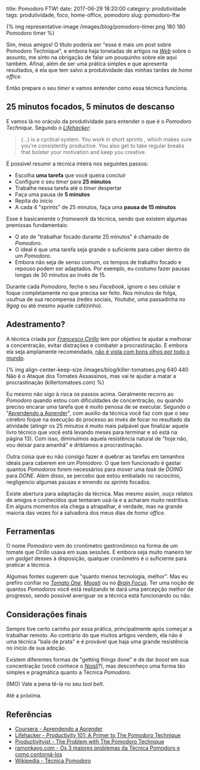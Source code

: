title: Pomodoro FTW!
date: 2017-06-29 18:20:00
category: produtividade
tags: produtividade, foco, home-office, pomodoro
slug: pomodoro-ftw

{% img representative-image /images/blog/pomodoro-timer.png 180 180 Pomodoro timer %}

Sim, meus amigos! O título poderia ser "esse é mais um post sobre Pomodoro Technique",
e embora haja toneladas de artigos na [*Web*]({tag}web "Leia mais sobre Web") sobre o assunto, me sinto na obrigação
de falar um pouquinho sobre ele aqui também. Afinal, além de ser uma prática simples e que
apresenta resultados, é ela que tem salvo a produtividade das minhas tardes de *home office*.

<!-- PELICAN_END_SUMMARY -->

Então prepare o seu *timer* e vamos entender como essa técnica funciona.

## 25 minutos focados, 5 minutos de descanso

E vamos lá no oráculo da produtividade para entender o que é o *Pomodoro Technique*.
Segundo o [*Lifehacker*](http://lifehacker.com/ "Tips, tricks and downloads to get things done"):

> (...) is a cyclical system. You work in short sprints , which makes
> sure you're consistently productive. You also get to take regular breaks
> that bolster your motivation and keep you creative.

É possível resumir a técnica inteira nos seguintes passos:

* Escolha **uma tarefa** que você queira concluir
* Configure o seu *timer* para **25 minutos**
* Trabalhe nessa tarefa até o *timer* despertar
* Faça uma pausa de **5 minutos**
* Repita do início
* A cada 4 "sprints" de 25 minutos, faça uma **pausa de 15 minutos**

Esse é basicamente o *framework* da técnica, sendo que existem algumas premissas fundamentais:

* O ato de "trabalhar focado durante 25 minutos" é chamado de *Pomodoro*.
* O ideal é que uma tarefa seja grande o suficiente para caber dentro de um *Pomodoro*.
* Embora não seja de senso comum, os tempos de trabalho focado e repouso podem ser adaptados. Por exemplo, eu costumo fazer pausas longas de 30 minutos ao invés de 15.

Durante cada *Pomodoro*, feche o seu *Facebook*, ignore o seu celular e foque completamente
no que precisa ser feito. Nos minutos de folga, usufrua de sua recompensa (redes sociais, *Youtube*, uma passadinha no *9gag* ou até mesmo aquele cafézinho).

## Adestramento?

A técnica criada por [*Francesco Cirillo*](https://cirillocompany.de/ "Work smarter, not harder") tem por objetivo te ajudar a melhorar
a concentração, evitar distrações e combater a procrastinação. E embora ela seja
amplamente recomendada, [não é vista com bons olhos por todo o mundo](https://productivityist.com/the-problem-with-the-pomodoro-technique/ "The Problem with The Pomodoro Technique").

{% img align-center-keep-size /images/blog/killer-tomatoes.png 640 440 Não é o Ataque dos Tomates Assassinos, mas vai te ajudar a matar a procrastinação (killertomatoes.com) %}

Eu mesmo não sigo à risca os passos acima. Geralmente recorro ao *Pomodoro* quando
estou com dificuldades de concentração, ou quando preciso encarar uma tarefa que é
muito penosa de se executar. Segundo o "[Aprendendo a Aprender](https://pt.coursera.org/learn/aprender "Ferramentas mentais poderosas para ajudá-lo a dominar assuntos difíceis")",
com auxílio da técnica você faz com que o seu cérebro foque na execução do processo ao invés de focar no resultado
da atividade (atingir os 25 minutos é muito mais palpável que finalizar aquele livro técnico
que você está levando meses para terminar e só está na página 13). Com isso, diminuímos aquela resistência natural de
"hoje não, vou deixar para amanhã" e driblamos a procrastinação.

Outra coisa que eu não consigo fazer é quebrar as tarefas em tamanhos ideais para caberem
em um *Pomodoro*. O que tem funcionado é gastar quantos *Pomodoros* forem necessários
para mover uma *task* de *DOING* para *DONE*. Além disso, se percebo que estou embalado no
raciocínio, negligencio algumas pausas e emendo os *sprints* focados.

Existe abertura para adaptação da técnica. Mas mesmo assim, ouço relatos de amigos e conhecidos
que tentaram usá-la e a acharam muito restritiva. Em alguns momentos ela chega a atrapalhar, é verdade,
mas na grande maioria das vezes foi a salvadora dos meus dias de *home office*.

## Ferramentas

O nome *Pomodoro* vem do cronômetro gastronômico na forma de um tomate que
*Cirillo* usava em suas sessões. E embora seja muito maneiro ter um *gadget* desses
à disposição, qualquer cronômetro é o suficiente para praticar a técnica.

Algumas fontes sugerem que "quanto menos tecnologia, melhor". Mas eu prefiro confiar no
[*Tomato One*](https://itunes.apple.com/us/app/tomato-one-free-focus-timer/id907364780?mt=12 "Veja na App Store"),
[*Moosti*](http://www.moosti.com/ "Dê uma olhada na extensão para o Chrome") ou no [*Brain Focus*](https://play.google.com/store/apps/details?id=com.AT.PomodoroTimer&hl=pt_BR "Timer para o Android").
Ter uma noção de quantos *Pomodoros* você está realizando te dará uma percepção melhor de progresso,
sendo possível averiguar se a técnica está funcionando ou não.


## Considerações finais

Sempre tive certo carinho por essa prática, principalmente após começar a trabalhar remoto. Ao contrário
do que muitos artigos vendem, ela não é uma técnica "bala de prata" e é provável que haja uma
grande resistência no início de sua adoção.

Existem diferentes formas de "getting things done" e de dar *boost* em sua concentração (você conhece o [*Noisli*](https://www.noisli.com/ "Improve focus and boost productivity")?),
mas desconheço uma forma tão simples e pragmática quanto a Técnica *Pomodoro*.

(IMO) Vale a pena tê-la no seu *tool belt*.

Até a próxima.

## Referências

* [Coursera - Aprendendo a Aprender](https://pt.coursera.org/learn/aprender)
* [Lifehacker - Productivity 101: A Primer to The Pomodoro Technique](http://lifehacker.com/productivity-101-a-primer-to-the-pomodoro-technique-1598992730)
* [Productivityist - The Problem with The Pomodoro Technique](https://productivityist.com/the-problem-with-the-pomodoro-technique/)
* [ramonkayo.com - Os 3 maiores problemas da Técnica Pomodoro e como contorná-los](http://ramonkayo.com/ideias-e-opinioes/os-3-problemas-da-tecnica-pomodoro)
* [Wikipedia - Técnica Pomodoro](https://pt.wikipedia.org/wiki/T%C3%A9cnica_pomodoro)
